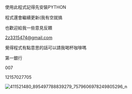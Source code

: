 使用此程式記得先安裝PYTHON


程式還會繼續更新(我有空就搞


也歡迎給我一些意見反饋


2z3315474@gmail.com


覺得程式有點意思的話可以請我喝杯咖啡嗎


第一銀行

007

12157027705

![411521480_895497788839279_7579606978249805296_n](https://github.com/YUMO0906/-/assets/130882431/ac347908-5408-4814-b678-e279e70e3370)
